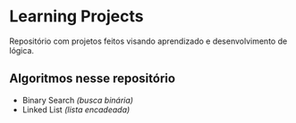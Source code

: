 # **Learning Projects**

Repositório com projetos feitos visando aprendizado e desenvolvimento de lógica. 

## Algoritmos nesse repositório

- Binary Search *(busca binária)*
- Linked List *(lista encadeada)*

